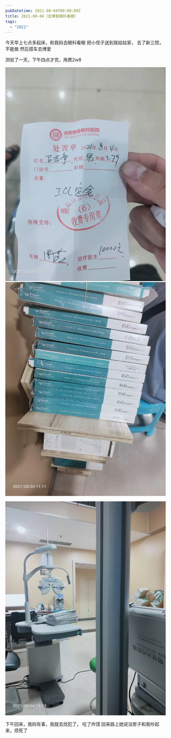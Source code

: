 ```yaml
---
pubDatetime: 2021-08-04T00:00:00Z
title: 2021-08-04（去博爱眼科看眼）
tags:
  - "2021"
---
```


今天早上七点多起床，和我妈去眼科看眼
把小侄子送到我姑姑家，
去了新三院，不能做
然后搭车去博爱

测验了一天，下午四点才完，用费2w8

![](../../img/6904315-13ca615731178792.jpg)
![](../../img/6904315-6ba1656081d8e774.jpg)

![](../../img/6904315-c3cb79b44cd5aae8.jpg)

下午回来，我妈有事，我就去找犯了，
吃了炸馍
回来路上她说没房子和我吵起来，烦死了

